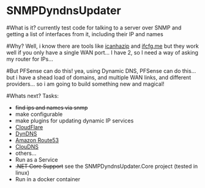 # SNMPDyndnsUpdater

#What is it?
currently test code for talking to a server over SNMP and getting a list of interfaces from it, including their IP and names

#Why?
Well, i know there are tools like [icanhazip](http://icanhazip.com) and [ifcfg.me](https://ifcfg.me/) but they work well if you only have a single WAN port... I have 2, so I need a way of asking my router for IPs...

#But PFSense can do this!
yea, using Dynamic DNS, PFSense can do this... but i have a shead load of domains, and multiple WAN links, and different providers... so i am going to build something new and magical!

#Whats next?
Tasks:
* ~~find ips and names via snmp~~
* make configurable
* make plugins for updating dynamic IP services 
 * [CloudFlare](http://www.cloudflare.com)
 * [DynDNS](http://www.dyndns.org)
 * [Amazon Route53](http://aws.amazon.com/route53)
 * [ClouDNS](https://www.cloudns.net/)
 * others...
* Run as a Service
* ~~.NET Core Support~~ see the SNMPDyndnsUpdater.Core project (tested in linux)
* Run in a docker container
